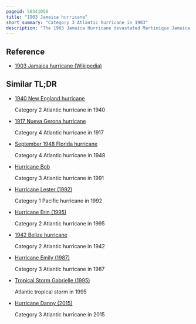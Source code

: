 ```yaml
---
pageid: 50341056
title: "1903 Jamaica hurricane"
short_summary: "Category 3 Atlantic hurricane in 1903"
description: "The 1903 Jamaica Hurricane devastated Martinique Jamaica and the Cayman islands in August 1903. The second tropical Cyclone of the Season the Storm was first observed on August 6 well east of the Windward Islands. The System moved generally west-north-westward and strengthened in August into a Hurricane. It struck martinique early on august 9 shortly before reaching the Caribbean. Later that Day the Storm was turned into a major Hurricane. It made landfall early on august 11 near morant Point Jamaica with Winds of 120mph which would be the maximum sustained wind Speed of the Hurricane. Early on the next Day the Storm brushed grand Cayman in the same Intensity. The System weakened before Landfall near playa del Carmen quintana Roo on august 13 with Winds of 100 Mph. The System emerging into the Gulf of Mexico early on August 14 after weakening while crossing the Yucatán Peninsula, but failed to re-strengthen. The Cyclone made Landfall on august 16 at 0000utc North of Tampico Tamaulipas with Winds of 80mph. The Hurricane soon weakened to a tropical Storm and dissipated late on august 16 over san luis Potos."
---
```


## Reference

- [1903 Jamaica hurricane (Wikipedia)](https://en.wikipedia.org/?curid=50341056)

## Similar TL;DR

- [1940 New England hurricane](/tldr/en/1940-new-england-hurricane)

  Category 2 Atlantic hurricane in 1940

- [1917 Nueva Gerona hurricane](/tldr/en/1917-nueva-gerona-hurricane)

  Category 4 Atlantic hurricane in 1917

- [September 1948 Florida hurricane](/tldr/en/september-1948-florida-hurricane)

  Category 4 Atlantic hurricane in 1948

- [Hurricane Bob](/tldr/en/hurricane-bob)

  Category 3 Atlantic hurricane in 1991

- [Hurricane Lester (1992)](/tldr/en/hurricane-lester-1992)

  Category 1 Pacific hurricane in 1992

- [Hurricane Erin (1995)](/tldr/en/hurricane-erin-1995)

  Category 2 Atlantic hurricane in 1995

- [1942 Belize hurricane](/tldr/en/1942-belize-hurricane)

  Category 2 Atlantic hurricane in 1942

- [Hurricane Emily (1987)](/tldr/en/hurricane-emily-1987)

  Category 3 Atlantic hurricane in 1987

- [Tropical Storm Gabrielle (1995)](/tldr/en/tropical-storm-gabrielle-1995)

  Atlantic tropical storm in 1995

- [Hurricane Danny (2015)](/tldr/en/hurricane-danny-2015)

  Category 3 Atlantic hurricane in 2015
